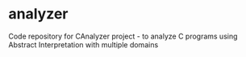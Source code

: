 # analyzer
Code repository for CAnalyzer project - to analyze C programs using Abstract Interpretation with multiple domains
